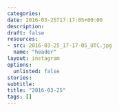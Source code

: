 ```yaml
---
categories:
date: 2016-03-25T17:17:05+00:00
description:
draft: false
resources:
- src: 2016-03-25_17-17-05_UTC.jpg
  name: "header"
layout: instagram
options:
  unlisted: false
stories:
subtitle:
title: "2016-03-25"
tags: []
---
```


 
